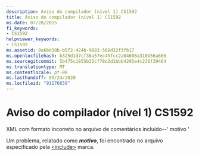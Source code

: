 ```yaml
---
description: Aviso do compilador (nível 1) CS1592
title: Aviso do compilador (nível 1) CS1592
ms.date: 07/20/2015
f1_keywords:
- CS1592
helpviewer_keywords:
- CS1592
ms.assetid: 0a6bd30b-b5f2-424b-9683-568d32f3fb17
ms.openlocfilehash: b325d1d7cf36a57ec45fcc2a04608a310b56a666
ms.sourcegitcommit: 5b475c1855b32cf78d2d1bbb4295e4c236f39464
ms.translationtype: MT
ms.contentlocale: pt-BR
ms.lasthandoff: 09/24/2020
ms.locfileid: "91176650"
---
```

# <a name="compiler-warning-level-1-cs1592"></a>Aviso do compilador (nível 1) CS1592

XML com formato incorreto no arquivo de comentários incluído--' motivo '  
  
 Um problema, relatado como ***motivo***, foi encontrado no arquivo especificado pela [\<include>](../programming-guide/xmldoc/include.md) marca.
